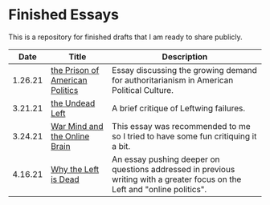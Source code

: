 # Finished Essays

This is a repository for finished drafts that I am ready to share publicly.

| Date | Title | Description  |
| --- | --- | --- |
| 1.26.21 | [the Prison of American Politics](finishedEssays/thePrisonofAmericanPolitics.md) | Essay discussing the growing demand for authoritarianism in American Political Culture. |
| 3.21.21 | [the Undead Left](./finishedEssays/UndeadLeft.md) | A brief critique of Leftwing failures. |
| 3.24.21  | [War Mind and the Online Brain](finishedEssays/WarMindOnlineBrain.md) | This essay was recommended to me so I tried to have some fun critiquing it a bit. |
| 4.16.21 | [Why the Left is Dead](finishedEssays/WhytheLeftisDead.md) | An essay pushing deeper on questions addressed in previous writing with a greater focus on the Left and "online politics". |